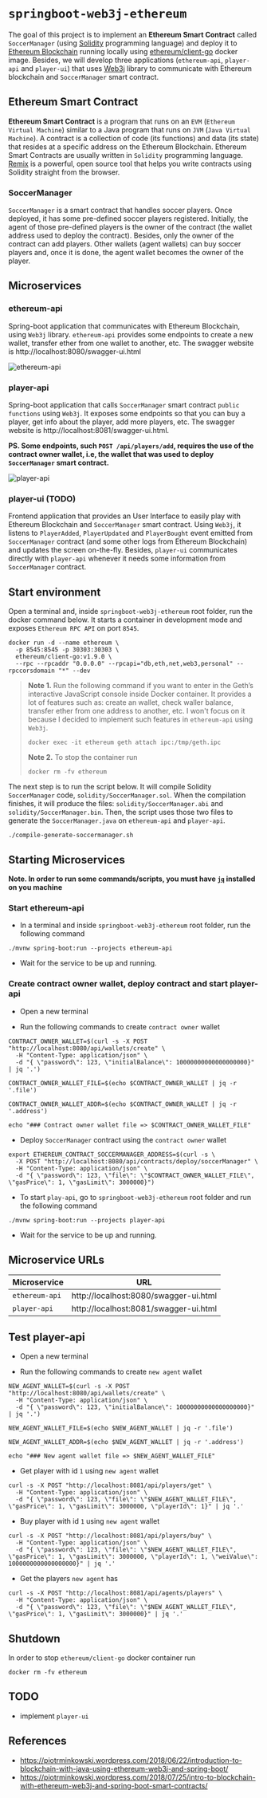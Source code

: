 # `springboot-web3j-ethereum`

The goal of this project is to implement an **Ethereum Smart Contract** called `SoccerManager` (using
[Solidity](https://solidity.readthedocs.io/en/latest) programming language) and deploy it to
[Ethereum Blockchain](https://www.ethereum.org) running locally using
[ethereum/client-go](https://github.com/ethereum/go-ethereum) docker image. Besides, we will develop three applications
(`ethereum-api`, `player-api` and `player-ui`) that uses [Web3j](https://docs.web3j.io/getting_started.html)
library to communicate with Ethereum blockchain and `SoccerManager` smart contract.

## Ethereum Smart Contract

**Ethereum Smart Contract** is a program that runs on an `EVM` (`Ethereum Virtual Machine`) similar to a Java program that
runs on `JVM` (`Java Virtual Machine`). A contract is a collection of code (its functions) and data (its state) that
resides at a specific address on the Ethereum Blockchain. Ethereum Smart Contracts are usually written in `Solidity`
programming language. [Remix](https://remix.ethereum.org) is a powerful, open source tool that helps you write contracts
using Solidity straight from the browser. 

### SoccerManager

`SoccerManager` is a smart contract that handles soccer players. Once deployed, it has some pre-defined
soccer players registered. Initially, the agent of those pre-defined players is the owner of the contract (the wallet
address used to deploy the contract). Besides, only the owner of the contract can add players. Other wallets (agent
wallets) can buy soccer players and, once it is done, the agent wallet becomes the owner of the player.

## Microservices

### ethereum-api

Spring-boot application that communicates with Ethereum Blockchain, using `Web3j` library. `ethereum-api` provides some
endpoints to create a new wallet, transfer ether from one wallet to another, etc. The swagger website is
http://localhost:8080/swagger-ui.html

![ethereum-api](images/ethereum-api.png)

### player-api

Spring-boot application that calls `SoccerManager` smart contract `public functions` using `Web3j`. It exposes some
endpoints so that you can buy a player, get info about the player, add more players, etc. The swagger website is
http://localhost:8081/swagger-ui.html.

**PS. Some endpoints, such `POST /api/players/add`, requires the use of the contract owner wallet, i.e, the wallet that
was used to deploy `SoccerManager` smart contract.**

![player-api](images/player-api.png)

### player-ui (TODO)

Frontend application that provides an User Interface to easily play with Ethereum Blockchain and `SoccerManager`
smart contract. Using `Web3j`, it listens to `PlayerAdded`, `PlayerUpdated` and `PlayerBought` event emitted from
`SoccerManager` contract (and some other logs from Ethereum Blockchain) and updates the screen on-the-fly. Besides,
`player-ui` communicates directly with `player-api` whenever it needs some information from `SoccerManager` contract.

## Start environment

Open a terminal and, inside `springboot-web3j-ethereum` root folder, run the docker command below. It starts a container
in development mode and exposes `Ethereum RPC API` on port `8545`.
```
docker run -d --name ethereum \
  -p 8545:8545 -p 30303:30303 \
  ethereum/client-go:v1.9.0 \
  --rpc --rpcaddr "0.0.0.0" --rpcapi="db,eth,net,web3,personal" --rpccorsdomain "*" --dev
```

> **Note 1.** Run the following command if you want to enter in the Geth’s interactive JavaScript console inside Docker
container. It provides a lot of features such as: create an wallet, check waller balance, transfer ether from one
address to another, etc. I won't focus on it because I decided to implement such features in `ethereum-api` using
`Web3j`.
> ```
> docker exec -it ethereum geth attach ipc:/tmp/geth.ipc
> ```
> **Note 2.** To stop the container run
> ```
> docker rm -fv ethereum
> ```

The next step is to run the script below. It will compile Solidity `SoccerManager` code, `solidity/SoccerManager.sol`.
When the compilation finishes, it will produce the files: `solidity/SoccerManager.abi` and `solidity/SoccerManager.bin`.
Then, the script uses those two files to generate the `SoccerManager.java` on `ethereum-api` and `player-api`. 
```
./compile-generate-soccermanager.sh
```

## Starting Microservices

**Note. In order to run some commands/scripts, you must have [`jq`](https://stedolan.github.io/jq) installed on you machine**

### Start ethereum-api

- In a terminal and inside `springboot-web3j-ethereum` root folder, run the following command 
```
./mvnw spring-boot:run --projects ethereum-api
```

- Wait for the service to be up and running.

### Create contract owner wallet, deploy contract and start player-api

- Open a new terminal

- Run the following commands to create `contract owner` wallet
```
CONTRACT_OWNER_WALLET=$(curl -s -X POST "http://localhost:8080/api/wallets/create" \
  -H "Content-Type: application/json" \
  -d "{ \"password\": 123, \"initialBalance\": 10000000000000000000}" | jq '.')

CONTRACT_OWNER_WALLET_FILE=$(echo $CONTRACT_OWNER_WALLET | jq -r '.file')

CONTRACT_OWNER_WALLET_ADDR=$(echo $CONTRACT_OWNER_WALLET | jq -r '.address')

echo "### Contract owner wallet file => $CONTRACT_OWNER_WALLET_FILE"
```

- Deploy `SoccerManager` contract using the `contract owner` wallet
```
export ETHEREUM_CONTRACT_SOCCERMANAGER_ADDRESS=$(curl -s \
  -X POST "http://localhost:8080/api/contracts/deploy/soccerManager" \
  -H "Content-Type: application/json" \
  -d "{ \"password\": 123, \"file\": \"$CONTRACT_OWNER_WALLET_FILE\", \"gasPrice\": 1, \"gasLimit\": 3000000}")
```

- To start `play-api`, go to `springboot-web3j-ethereum` root folder and run the following command 
```
./mvnw spring-boot:run --projects player-api
```

- Wait for the service to be up and running.

## Microservice URLs

| Microservice   | URL                                   |
| -------------- | ------------------------------------- |
| `ethereum-api` | http://localhost:8080/swagger-ui.html |
| `player-api`   | http://localhost:8081/swagger-ui.html |

## Test player-api

- Open a new terminal

- Run the following commands to create `new agent` wallet
```
NEW_AGENT_WALLET=$(curl -s -X POST "http://localhost:8080/api/wallets/create" \
  -H "Content-Type: application/json" \
  -d "{ \"password\": 123, \"initialBalance\": 10000000000000000000}" | jq '.')

NEW_AGENT_WALLET_FILE=$(echo $NEW_AGENT_WALLET | jq -r '.file')

NEW_AGENT_WALLET_ADDR=$(echo $NEW_AGENT_WALLET | jq -r '.address')

echo "### New agent wallet file => $NEW_AGENT_WALLET_FILE"
```

- Get player with id `1` using `new agent` wallet
```
curl -s -X POST "http://localhost:8081/api/players/get" \
  -H "Content-Type: application/json" \
  -d "{ \"password\": 123, \"file\": \"$NEW_AGENT_WALLET_FILE\", \"gasPrice\": 1, \"gasLimit\": 3000000, \"playerId\": 1}" | jq '.'
```

- Buy player with id `1` using `new agent` wallet
```
curl -s -X POST "http://localhost:8081/api/players/buy" \
  -H "Content-Type: application/json" \
  -d "{ \"password\": 123, \"file\": \"$NEW_AGENT_WALLET_FILE\", \"gasPrice\": 1, \"gasLimit\": 3000000, \"playerId\": 1, \"weiValue\": 1000000000000000000}" | jq '.'
```

- Get the players `new agent` has
```
curl -s -X POST "http://localhost:8081/api/agents/players" \
  -H "Content-Type: application/json" \
  -d "{ \"password\": 123, \"file\": \"$NEW_AGENT_WALLET_FILE\", \"gasPrice\": 1, \"gasLimit\": 3000000}" | jq '.'
```

## Shutdown

In order to stop `ethereum/client-go` docker container run
```
docker rm -fv ethereum
```

## TODO

- implement `player-ui`

## References

- https://piotrminkowski.wordpress.com/2018/06/22/introduction-to-blockchain-with-java-using-ethereum-web3j-and-spring-boot/
- https://piotrminkowski.wordpress.com/2018/07/25/intro-to-blockchain-with-ethereum-web3j-and-spring-boot-smart-contracts/
